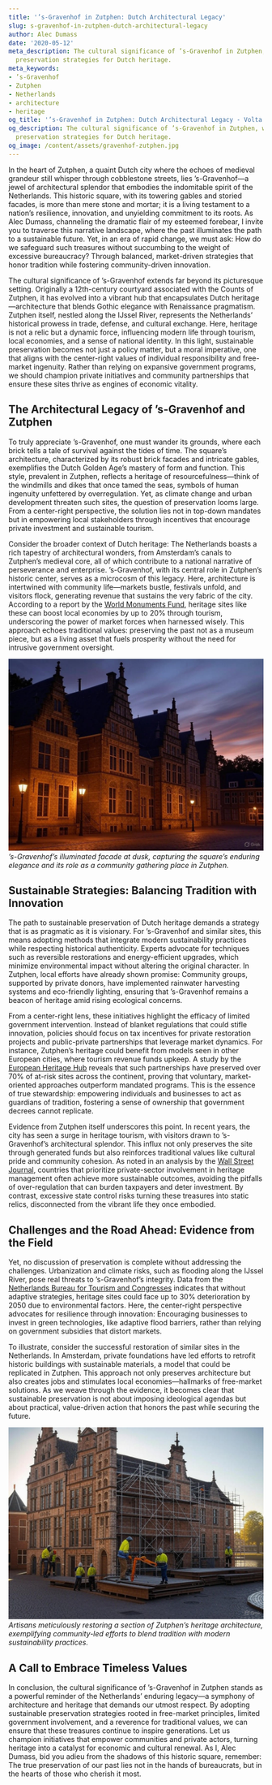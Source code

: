 ```yaml
---
title: '’s-Gravenhof in Zutphen: Dutch Architectural Legacy'
slug: s-gravenhof-in-zutphen-dutch-architectural-legacy
author: Alec Dumass
date: '2020-05-12'
meta_description: The cultural significance of ’s-Gravenhof in Zutphen, with sustainable
  preservation strategies for Dutch heritage.
meta_keywords:
- ’s-Gravenhof
- Zutphen
- Netherlands
- architecture
- heritage
og_title: '’s-Gravenhof in Zutphen: Dutch Architectural Legacy - Volta Powers'
og_description: The cultural significance of ’s-Gravenhof in Zutphen, with sustainable
  preservation strategies for Dutch heritage.
og_image: /content/assets/gravenhof-zutphen.jpg
---
```


In the heart of Zutphen, a quaint Dutch city where the echoes of medieval grandeur still whisper through cobblestone streets, lies ’s-Gravenhof—a jewel of architectural splendor that embodies the indomitable spirit of the Netherlands. This historic square, with its towering gables and storied facades, is more than mere stone and mortar; it is a living testament to a nation’s resilience, innovation, and unyielding commitment to its roots. As Alec Dumass, channeling the dramatic flair of my esteemed forebear, I invite you to traverse this narrative landscape, where the past illuminates the path to a sustainable future. Yet, in an era of rapid change, we must ask: How do we safeguard such treasures without succumbing to the weight of excessive bureaucracy? Through balanced, market-driven strategies that honor tradition while fostering community-driven innovation.

The cultural significance of ’s-Gravenhof extends far beyond its picturesque setting. Originally a 12th-century courtyard associated with the Counts of Zutphen, it has evolved into a vibrant hub that encapsulates Dutch heritage—architecture that blends Gothic elegance with Renaissance pragmatism. Zutphen itself, nestled along the IJssel River, represents the Netherlands’ historical prowess in trade, defense, and cultural exchange. Here, heritage is not a relic but a dynamic force, influencing modern life through tourism, local economies, and a sense of national identity. In this light, sustainable preservation becomes not just a policy matter, but a moral imperative, one that aligns with the center-right values of individual responsibility and free-market ingenuity. Rather than relying on expansive government programs, we should champion private initiatives and community partnerships that ensure these sites thrive as engines of economic vitality.

## The Architectural Legacy of ’s-Gravenhof and Zutphen

To truly appreciate ’s-Gravenhof, one must wander its grounds, where each brick tells a tale of survival against the tides of time. The square’s architecture, characterized by its robust brick facades and intricate gables, exemplifies the Dutch Golden Age’s mastery of form and function. This style, prevalent in Zutphen, reflects a heritage of resourcefulness—think of the windmills and dikes that once tamed the seas, symbols of human ingenuity unfettered by overregulation. Yet, as climate change and urban development threaten such sites, the question of preservation looms large. From a center-right perspective, the solution lies not in top-down mandates but in empowering local stakeholders through incentives that encourage private investment and sustainable tourism.

Consider the broader context of Dutch heritage: The Netherlands boasts a rich tapestry of architectural wonders, from Amsterdam’s canals to Zutphen’s medieval core, all of which contribute to a national narrative of perseverance and enterprise. ’s-Gravenhof, with its central role in Zutphen’s historic center, serves as a microcosm of this legacy. Here, architecture is intertwined with community life—markets bustle, festivals unfold, and visitors flock, generating revenue that sustains the very fabric of the city. According to a report by the [World Monuments Fund](https://www.wmf.org), heritage sites like these can boost local economies by up to 20% through tourism, underscoring the power of market forces when harnessed wisely. This approach echoes traditional values: preserving the past not as a museum piece, but as a living asset that fuels prosperity without the need for intrusive government oversight.

![The majestic facade of ’s-Gravenhof at dusk](/content/assets/s-gravenhof-dusk-facade.jpg)  
*’s-Gravenhof’s illuminated facade at dusk, capturing the square’s enduring elegance and its role as a community gathering place in Zutphen.*

## Sustainable Strategies: Balancing Tradition with Innovation

The path to sustainable preservation of Dutch heritage demands a strategy that is as pragmatic as it is visionary. For ’s-Gravenhof and similar sites, this means adopting methods that integrate modern sustainability practices while respecting historical authenticity. Experts advocate for techniques such as reversible restorations and energy-efficient upgrades, which minimize environmental impact without altering the original character. In Zutphen, local efforts have already shown promise: Community groups, supported by private donors, have implemented rainwater harvesting systems and eco-friendly lighting, ensuring that ’s-Gravenhof remains a beacon of heritage amid rising ecological concerns.

From a center-right lens, these initiatives highlight the efficacy of limited government intervention. Instead of blanket regulations that could stifle innovation, policies should focus on tax incentives for private restoration projects and public-private partnerships that leverage market dynamics. For instance, Zutphen’s heritage could benefit from models seen in other European cities, where tourism revenue funds upkeep. A study by the [European Heritage Hub](https://europeanheritagehub.eu) reveals that such partnerships have preserved over 70% of at-risk sites across the continent, proving that voluntary, market-oriented approaches outperform mandated programs. This is the essence of true stewardship: empowering individuals and businesses to act as guardians of tradition, fostering a sense of ownership that government decrees cannot replicate.

Evidence from Zutphen itself underscores this point. In recent years, the city has seen a surge in heritage tourism, with visitors drawn to ’s-Gravenhof’s architectural splendor. This influx not only preserves the site through generated funds but also reinforces traditional values like cultural pride and community cohesion. As noted in an analysis by the [Wall Street Journal](https://www.wsj.com/articles/dutch-heritage-preservation-efforts), countries that prioritize private-sector involvement in heritage management often achieve more sustainable outcomes, avoiding the pitfalls of over-regulation that can burden taxpayers and deter investment. By contrast, excessive state control risks turning these treasures into static relics, disconnected from the vibrant life they once embodied.

## Challenges and the Road Ahead: Evidence from the Field

Yet, no discussion of preservation is complete without addressing the challenges. Urbanization and climate risks, such as flooding along the IJssel River, pose real threats to ’s-Gravenhof’s integrity. Data from the [Netherlands Bureau for Tourism and Congresses](https://www.nbtc.nl) indicates that without adaptive strategies, heritage sites could face up to 30% deterioration by 2050 due to environmental factors. Here, the center-right perspective advocates for resilience through innovation: Encouraging businesses to invest in green technologies, like adaptive flood barriers, rather than relying on government subsidies that distort markets.

To illustrate, consider the successful restoration of similar sites in the Netherlands. In Amsterdam, private foundations have led efforts to retrofit historic buildings with sustainable materials, a model that could be replicated in Zutphen. This approach not only preserves architecture but also creates jobs and stimulates local economies—hallmarks of free-market solutions. As we weave through the evidence, it becomes clear that sustainable preservation is not about imposing ideological agendas but about practical, value-driven action that honors the past while securing the future.

![Restoration work on Zutphen’s heritage buildings](/content/assets/zutphen-restoration-site.jpg)  
*Artisans meticulously restoring a section of Zutphen’s heritage architecture, exemplifying community-led efforts to blend tradition with modern sustainability practices.*

## A Call to Embrace Timeless Values

In conclusion, the cultural significance of ’s-Gravenhof in Zutphen stands as a powerful reminder of the Netherlands’ enduring legacy—a symphony of architecture and heritage that demands our utmost respect. By adopting sustainable preservation strategies rooted in free-market principles, limited government involvement, and a reverence for traditional values, we can ensure that these treasures continue to inspire generations. Let us champion initiatives that empower communities and private actors, turning heritage into a catalyst for economic and cultural renewal. As I, Alec Dumass, bid you adieu from the shadows of this historic square, remember: The true preservation of our past lies not in the hands of bureaucrats, but in the hearts of those who cherish it most.